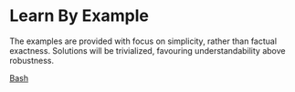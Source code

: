 # Learn By Example

The examples are provided with focus on simplicity, rather than factual exactness. Solutions will be trivialized, favouring understandability above robustness.  

[Bash](bash)